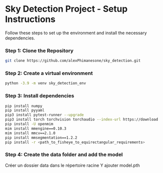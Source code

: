 # Sky Detection Project - Setup Instructions

Follow these steps to set up the environment and install the necessary dependencies.

### Step 1: Clone the Repository

```sh
git clone https://github.com/alexPhimanesone/sky_detection.git
```

### Step 2: Create a virtual environment

```sh
python -3.9 -m venv sky_detection_env
```

### Step 3: Install dependencies
```sh
pip install numpy
pip install pyyaml
pip3 install pytest-runner --upgrade
pip3 install torch torchvision torchaudio --index-url https://download.pytorch.org/whl/cpu
pip install -U openmim
mim install mmengine==0.10.3
mim install mmcv==2.1.0
pip install mmsegmentation==1.2.2
pip install -r <path_to_fisheye_to_equirectangular_requirements>
```

### Step 4: Create the data folder and add the model
Créer un dossier data dans le répertoire racine
Y ajouter model.pth
